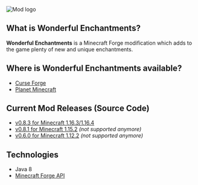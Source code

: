 ![Mod logo](https://github.com/Majrusz/WonderfulEnchantmentsMod/blob/main/logo.png?raw=true)

## What is Wonderful Enchantments?
**Wonderful Enchantments** is a Minecraft Forge modification which adds to the
game plenty of new and unique enchantments.

## Where is Wonderful Enchantments available?
- [Curse Forge](https://www.curseforge.com/minecraft/mc-mods/wonderful-enchantments)
- [Planet Minecraft](https://www.planetminecraft.com/mod/wonderful-enchantments/)

## Current Mod Releases (Source Code)
- [v0.8.3 for Minecraft 1.16.3/1.16.4](WonderfulEnchantments1-16-3)
- [v0.8.1 for Minecraft 1.15.2](WonderfulEnchantments1-15-2) *(not supported anymore)*
- [v0.6.0 for Minecraft 1.12.2](WonderfulEnchantments1-12-2) *(not supported anymore)*

## Technologies
- Java 8
- [Minecraft Forge API](https://github.com/MinecraftForge/MinecraftForge)
